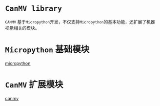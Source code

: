 `CanMV library`
======================

`CANMV` 基于`Micropython`开发，不仅支持`Micropython`的基本功能，还扩展了机器视觉相关的模块。


# `Micropython` 基础模块

[micropython](./micropython/README.md)

# `CanMV` 扩展模块

[canmv](./canmv/README.md)
